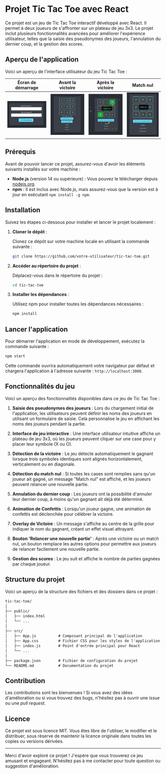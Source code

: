
# Projet Tic Tac Toe avec React

Ce projet est un jeu de Tic Tac Toe interactif développé avec React. Il permet à deux joueurs de s'affronter sur un plateau de jeu 3x3. Le projet inclut plusieurs fonctionnalités avancées pour améliorer l'expérience utilisateur, telles que la saisie des pseudonymes des joueurs, l'annulation du dernier coup, et la gestion des scores.

## Aperçu de l'application

Voici un aperçu de l'interface utilisateur du jeu Tic Tac Toe :

| Écran de démarrage                              | Avant la victoire                               | Après la victoire                              | Match nul                               |
|-------------------------------------------------|-------------------------------------------------|------------------------------------------------|------------------------------------------|
| <img src="tic_tac_toe_start_screenshot.png" alt="Écran de démarrage" width="250"/> | <img src="tic_tac_toe_screenshot.png" alt="Aperçu du jeu Tic Tac Toe" width="250"/> | <img src="tic_tac_toe_win_screenshot.png" alt="Aperçu du jeu Tic Tac Toe après victoire" width="250"/> | <img src="tic_tac_toe_draw_screenshot.png" alt="Aperçu du jeu Tic Tac Toe après un match nul" width="250"/> |

## Prérequis

Avant de pouvoir lancer ce projet, assurez-vous d'avoir les éléments suivants installés sur votre machine :

- **Node.js** (version 14 ou supérieure) : Vous pouvez le télécharger depuis [nodejs.org](https://nodejs.org/).
- **npm** : Il est inclus avec Node.js, mais assurez-vous que la version est à jour en exécutant `npm install -g npm`.

## Installation

Suivez les étapes ci-dessous pour installer et lancer le projet localement :

1. **Cloner le dépôt** :
   
   Clonez ce dépôt sur votre machine locale en utilisant la commande suivante :

   ```bash
   git clone https://github.com/votre-utilisateur/tic-tac-toe.git
   ```

2. **Accéder au répertoire du projet** :

   Déplacez-vous dans le répertoire du projet :

   ```bash
   cd tic-tac-toe
   ```

3. **Installer les dépendances** :

   Utilisez npm pour installer toutes les dépendances nécessaires :

   ```bash
   npm install
   ```

## Lancer l'application

Pour démarrer l'application en mode de développement, exécutez la commande suivante :

```bash
npm start
```

Cette commande ouvrira automatiquement votre navigateur par défaut et chargera l'application à l'adresse suivante : `http://localhost:3000`.

## Fonctionnalités du jeu

Voici un aperçu des fonctionnalités disponibles dans ce jeu de Tic Tac Toe :

1. **Saisie des pseudonymes des joueurs** : Lors du chargement initial de l'application, les utilisateurs peuvent définir les noms des joueurs en utilisant un formulaire de saisie. Cela personnalise le jeu en affichant les noms des joueurs pendant la partie.

2. **Interface de jeu interactive** : Une interface utilisateur intuitive affiche un plateau de jeu 3x3, où les joueurs peuvent cliquer sur une case pour y placer leur symbole (X ou O).

3. **Détection de la victoire** : Le jeu détecte automatiquement le gagnant lorsque trois symboles identiques sont alignés horizontalement, verticalement ou en diagonale.

4. **Détection du match nul** : Si toutes les cases sont remplies sans qu'un joueur ait gagné, un message "Match nul" est affiché, et les joueurs peuvent relancer une nouvelle partie.

5. **Annulation du dernier coup** : Les joueurs ont la possibilité d'annuler leur dernier coup, à moins qu'un gagnant ait déjà été déterminé.

6. **Animation de Confettis** : Lorsqu'un joueur gagne, une animation de confettis est déclenchée pour célébrer la victoire.

7. **Overlay de Victoire** : Un message s'affiche au centre de la grille pour indiquer le nom du gagnant, créant un effet visuel attrayant.

8. **Bouton 'Relancer une nouvelle partie'** : Après une victoire ou un match nul, un bouton remplace les autres options pour permettre aux joueurs de relancer facilement une nouvelle partie.

9. **Gestion des scores** : Le jeu suit et affiche le nombre de parties gagnées par chaque joueur.

## Structure du projet

Voici un aperçu de la structure des fichiers et des dossiers dans ce projet :

```
tic-tac-toe/
│
├── public/
│   ├── index.html
│   └── ...
│
├── src/
│   ├── App.js          # Composant principal de l'application
│   ├── App.css         # Fichier CSS pour les styles de l'application
│   ├── index.js        # Point d'entrée principal pour React
│   └── ...
│
├── package.json        # Fichier de configuration du projet
└── README.md           # Documentation du projet
```

## Contribution

Les contributions sont les bienvenues ! Si vous avez des idées d'amélioration ou si vous trouvez des bugs, n'hésitez pas à ouvrir une *issue* ou une *pull request*.

## Licence

Ce projet est sous licence MIT. Vous êtes libre de l'utiliser, le modifier et le distribuer, sous réserve de maintenir la licence originale dans toutes les copies ou versions dérivées.

---

Merci d'avoir exploré ce projet ! J'espère que vous trouverez ce jeu amusant et engageant. N'hésitez pas à me contacter pour toute question ou suggestion d'amélioration.
